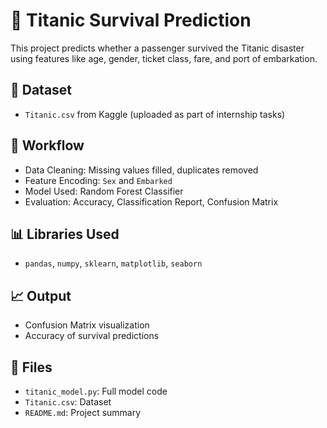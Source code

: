 # 🚢 Titanic Survival Prediction

This project predicts whether a passenger survived the Titanic disaster using features like age, gender, ticket class, fare, and port of embarkation.

## 📌 Dataset
- `Titanic.csv` from Kaggle (uploaded as part of internship tasks)

## 🧠 Workflow
- Data Cleaning: Missing values filled, duplicates removed
- Feature Encoding: `Sex` and `Embarked`
- Model Used: Random Forest Classifier
- Evaluation: Accuracy, Classification Report, Confusion Matrix

## 📊 Libraries Used
- `pandas`, `numpy`, `sklearn`, `matplotlib`, `seaborn`

## 📈 Output
- Confusion Matrix visualization
- Accuracy of survival predictions

## 📁 Files
- `titanic_model.py`: Full model code
- `Titanic.csv`: Dataset
- `README.md`: Project summary
